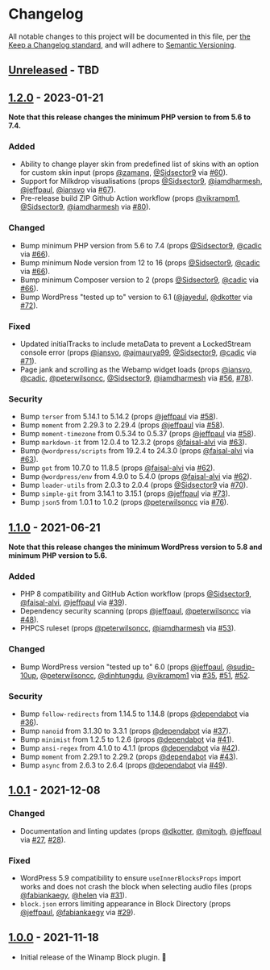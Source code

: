 # Changelog

All notable changes to this project will be documented in this file, per [the Keep a Changelog standard](http://keepachangelog.com/), and will adhere to [Semantic Versioning](https://semver.org/spec/v2.0.0.html).

## [Unreleased] - TBD

## [1.2.0] - 2023-01-21
**Note that this release changes the minimum PHP version to from 5.6 to 7.4.**

### Added
- Ability to change player skin from predefined list of skins with an option for custom skin input (props [@zamanq](https://github.com/zamanq), [@Sidsector9](https://github.com/Sidsector9) via [#60](https://github.com/10up/retro-winamp-block/pull/60)).
- Support for Milkdrop visualisations (props [@Sidsector9](https://github.com/Sidsector9), [@iamdharmesh](https://github.com/iamdharmesh), [@jeffpaul](https://github.com/jeffpaul), [@iansvo](https://github.com/iansvo) via [#67](https://github.com/10up/retro-winamp-block/pull/67)).
- Pre-release build ZIP Github Action workflow (props [@vikrampm1](https://github.com/vikrampm1), [@Sidsector9](https://github.com/Sidsector9), [@iamdharmesh](https://github.com/iamdharmesh) via [#80](https://github.com/10up/retro-winamp-block/pull/80)).

### Changed
- Bump minimum PHP version from 5.6 to 7.4 (props [@Sidsector9](https://github.com/Sidsector9), [@cadic](https://github.com/cadic) via [#66](https://github.com/10up/retro-winamp-block/pull/66)).
- Bump minimum Node version from 12 to 16 (props [@Sidsector9](https://github.com/Sidsector9), [@cadic](https://github.com/cadic) via [#66](https://github.com/10up/retro-winamp-block/pull/66)).
- Bump minimum Composer version to 2 (props [@Sidsector9](https://github.com/Sidsector9), [@cadic](https://github.com/cadic) via [#66](https://github.com/10up/retro-winamp-block/pull/66)).
- Bump WordPress "tested up to" version to 6.1 ([@jayedul](https://github.com/jayedul), [@dkotter](https://github.com/dkotter) via [#72](https://github.com/10up/retro-winamp-block/pull/72)).

### Fixed
- Updated initialTracks to include metaData to prevent a LockedStream console error (props [@iansvo](https://github.com/iansvo), [@ajmaurya99](https://github.com/ajmaurya99), [@Sidsector9](https://github.com/Sidsector9), [@cadic](https://github.com/cadic) via [#71](https://github.com/10up/retro-winamp-block/pull/71)).
- Page jank and scrolling as the Webamp widget loads (props [@iansvo](https://github.com/iansvo), [@cadic](https://github.com/cadic), [@peterwilsoncc](https://github.com/peterwilsoncc), [@Sidsector9](https://github.com/Sidsector9), [@iamdharmesh](https://github.com/iamdharmesh) via [#56](https://github.com/10up/retro-winamp-block/pull/56), [#78](https://github.com/10up/retro-winamp-block/pull/78)).

### Security
- Bump `terser` from 5.14.1 to 5.14.2 (props [@jeffpaul](https://github.com/jeffpaul) via [#58](https://github.com/10up/retro-winamp-block/pull/58)).
- Bump `moment` from 2.29.3 to 2.29.4 (props [@jeffpaul](https://github.com/jeffpaul) via [#58](https://github.com/10up/retro-winamp-block/pull/59)).
- Bump `moment-timezone` from 0.5.34 to 0.5.37 (props [@jeffpaul](https://github.com/jeffpaul) via [#58](https://github.com/10up/retro-winamp-block/pull/61)).
- Bump `markdown-it` from 12.0.4 to 12.3.2 (props [@faisal-alvi](https://github.com/faisal-alvi) via [#63](https://github.com/10up/retro-winamp-block/pull/63)).
- Bump `@wordpress/scripts` from 19.2.4 to 24.3.0 (props [@faisal-alvi](https://github.com/faisal-alvi) via [#63](https://github.com/10up/retro-winamp-block/pull/63)).
- Bump `got` from 10.7.0 to 11.8.5 (props [@faisal-alvi](https://github.com/faisal-alvi) via [#62](https://github.com/10up/retro-winamp-block/pull/62)).
- Bump `@wordpress/env` from 4.9.0 to 5.4.0 (props [@faisal-alvi](https://github.com/faisal-alvi) via [#62](https://github.com/10up/retro-winamp-block/pull/62)).
- Bump `loader-utils` from 2.0.3 to 2.0.4 (props [@Sidsector9](https://github.com/Sidsector9) via [#70](https://github.com/10up/retro-winamp-block/pull/70)).
- Bump `simple-git` from 3.14.1 to 3.15.1 (props [@jeffpaul](https://github.com/jeffpaul) via [#73](https://github.com/10up/retro-winamp-block/pull/73)).
- Bump `json5` from 1.0.1 to 1.0.2 (props [@peterwilsoncc](https://github.com/peterwilsoncc) via [#76](https://github.com/10up/retro-winamp-block/pull/76)).

## [1.1.0] - 2021-06-21
**Note that this release changes the minimum WordPress version to 5.8 and minimum PHP version to 5.6.**

### Added
- PHP 8 compatibility and GitHub Action workflow (props [@Sidsector9](https://github.com/Sidsector9), [@faisal-alvi](https://github.com/faisal-alvi), [@jeffpaul](https://github.com/jeffpaul) via [#39](https://github.com/10up/retro-winamp-block/pull/39)).
- Dependency security scanning (props [@jeffpaul](https://github.com/jeffpaul), [@peterwilsoncc](https://github.com/peterwilsoncc) via [#48](https://github.com/10up/retro-winamp-block/pull/48)).
- PHPCS ruleset (props [@peterwilsoncc](https://github.com/peterwilsoncc), [@iamdharmesh](https://github.com/iamdharmesh) via [#53](https://github.com/10up/retro-winamp-block/pull/53)).

### Changed
- Bump WordPress version "tested up to" 6.0 (props [@jeffpaul](https://github.com/jeffpaul), [@sudip-10up](https://github.com/sudip-10up), [@peterwilsoncc](https://github.com/peterwilsoncc), [@dinhtungdu](https://github.com/dinhtungdu), [@vikrampm1](https://github.com/vikrampm1) via [#35](https://github.com/10up/retro-winamp-block/pull/35), [#51](https://github.com/10up/retro-winamp-block/pull/51), [#52](https://github.com/10up/retro-winamp-block/pull/52).

### Security
- Bump `follow-redirects` from 1.14.5 to 1.14.8 (props [@dependabot](https://github.com/apps/dependabot) via [#36](https://github.com/10up/retro-winamp-block/pull/36)).
- Bump `nanoid` from 3.1.30 to 3.3.1 (props [@dependabot](https://github.com/apps/dependabot) via [#37](https://github.com/10up/retro-winamp-block/pull/37)).
- Bump `minimist` from 1.2.5 to 1.2.6 (props [@dependabot](https://github.com/apps/dependabot) via [#41](https://github.com/10up/retro-winamp-block/pull/41)).
- Bump `ansi-regex` from 4.1.0 to 4.1.1 (props [@dependabot](https://github.com/apps/dependabot) via [#42](https://github.com/10up/retro-winamp-block/pull/42)).
- Bump `moment` from 2.29.1 to 2.29.2 (props [@dependabot](https://github.com/apps/dependabot) via [#43](https://github.com/10up/retro-winamp-block/pull/43)).
- Bump `async` from 2.6.3 to 2.6.4 (props [@dependabot](https://github.com/apps/dependabot) via [#49](https://github.com/10up/retro-winamp-block/pull/49)).

## [1.0.1] - 2021-12-08
### Changed
- Documentation and linting updates (props [@dkotter](https://github.com/dkotter), [@mitogh](https://github.com/mitogh), [@jeffpaul](https://github.com/jeffpaul) via [#27](https://github.com/10up/retro-winamp-block/pull/27), [#28](https://github.com/10up/retro-winamp-block/pull/28)).

### Fixed
- WordPress 5.9 compatibility to ensure `useInnerBlocksProps` import works and does not crash the block when selecting audio files (props [@fabiankaegy](https://github.com/fabiankaegy), [@helen](https://github.com/helen) via [#31](https://github.com/10up/retro-winamp-block/pull/31)).
- `block.json` errors limiting appearance in Block Directory (props [@jeffpaul](https://github.com/jeffpaul), [@fabiankaegy](https://github.com/fabiankaegy) via [#29](https://github.com/10up/retro-winamp-block/pull/29)).

## [1.0.0] - 2021-11-18
- Initial release of the Winamp Block plugin. 🎉

[Unreleased]: https://github.com/10up/retro-winamp-block/compare/trunk...develop
[1.2.0]: https://github.com/10up/retro-winamp-block/compare/1.1.0...1.2.0
[1.1.0]: https://github.com/10up/retro-winamp-block/compare/1.0.1...1.1.0
[1.0.1]: https://github.com/10up/retro-winamp-block/compare/1.0.0...1.0.1
[1.0.0]: https://github.com/10up/retro-winamp-block/tree/1.0.0
